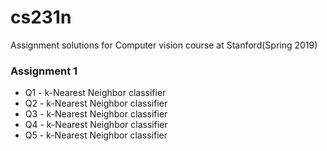 # cs231n
Assignment solutions for Computer vision course at Stanford(Spring 2019)

### Assignment 1 ###
* Q1 - k-Nearest Neighbor classifier
* Q2 - k-Nearest Neighbor classifier
* Q3 - k-Nearest Neighbor classifier
* Q4 - k-Nearest Neighbor classifier
* Q5 - k-Nearest Neighbor classifier

